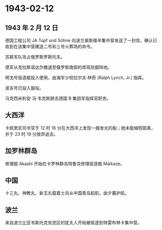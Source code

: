 # 1943-02-12

## 1943 年 2 月 12 日

德国工程公司 JA Topf und Söhne
向波兰奥斯维辛集中营发送了一封信，确认已收到在该集中营建造二号和三号火葬场的命令。

苏联军队攻占俄罗斯罗斯托夫。

德军从克拉斯诺达尔撤退至俄罗斯南部的库班防御阵地。

明戈号驱逐舰投入使用，由海军少校拉尔夫·林奇 (Ralph Lynch, Jr.) 指挥。

波吉号已投入服役。

马克西米利安·冯·韦克斯辞去德国 B 集团军指挥官职务。

## 大西洋

卡佩里尼司令官于 12 时 16
分在大西洋上发现一艘发光的船；她未能缩短距离，并于 23 时 19 分放弃追击。

## 加罗林群岛

修理舰 Akashi 开始在卡罗林群岛特鲁克修理驱逐舰 Maikaze。

## 中国

十三丸、神教丸、新玉丸载着士兵从中国青岛起航，由夕暮护航。

## 波兰

来自波兰比亚韦斯托克贫民区的犹太人开始被驱逐到特雷布林卡集中营。

